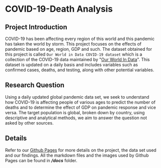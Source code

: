 # COVID-19-Death Analysis

## Project Introduction

COVID-19 has been affecting every region of this world and this pandemic has taken the world by storm. This project focuses on the effects of pandemic based on age, region, GDP and such. The dataset obtained for this project is called `Our World in Data COVID-19 dataset` which is a collection of the COVID-19 data maintained by "[Our World In Data](https://ourworldindata.org/coronavirus)". This dataset is updated on a daily basis and includes variables such as confirmed cases, deaths, and testing, along with other potential variables.

## Research Question

Using a daily updated global pandemic data set, we seek to understand how COVID-19 is affecting people of various ages to predict the number of deaths and to determine the effect of GDP on pandemic response and vice versa. The target population is global, broken down by country, using descriptive and analytical methods, we aim to answer the question not asked by other sources.


## Details
Refer to our [Github Pages](https://kamsingh11.github.io/Covid-19/) for more details on the project, the data set used and our findings. All the markdown files and the images used by Github Pages can be found in ***/docs*** folder.
